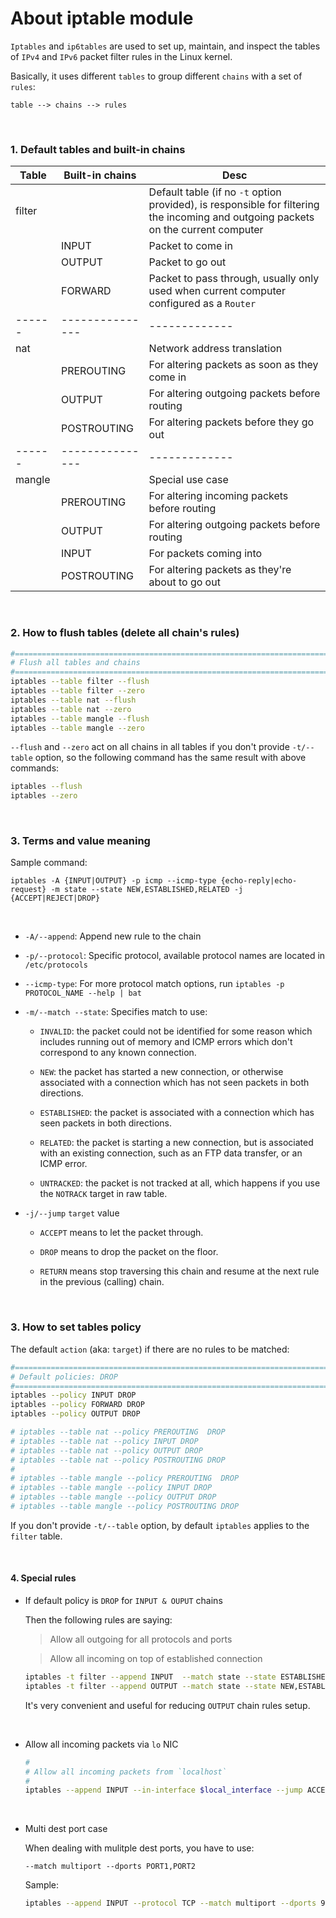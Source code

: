 # About iptable module

`Iptables` and `ip6tables` are used to set up, maintain, and inspect the tables
of `IPv4` and `IPv6` packet filter rules in the Linux kernel.

Basically, it uses different `tables` to group different `chains` with a set
of `rules`:

`table --> chains --> rules`

</br>

### 1. Default tables and built-in chains

| Table | Built-in chains | Desc |
| ------ | --------------- | -------------|
| filter | | Default table (if no `-t` option provided), is responsible for filtering the incoming and outgoing packets on the current computer|
|       | INPUT | Packet to come in|
|       | OUTPUT | Packet to go out|
|       | FORWARD | Packet to pass through, usually only used when current computer configured as a `Router`|
| ------ | --------------- | -------------|
| nat | | Network address translation |
|       | PREROUTING | For altering packets as soon as they come in |
|       | OUTPUT | For altering outgoing packets before routing|
|       | POSTROUTING | For altering packets before they go out|
| ------ | --------------- | -------------|
| mangle | | Special use case|
|       | PREROUTING | For altering incoming packets before routing |
|       | OUTPUT | For altering outgoing packets before routing|
|       | INPUT | For packets coming into|
|       | POSTROUTING | For altering packets as they're about to go out|

</br>

### 2. How to flush tables (delete all chain's rules)

```bash
#=============================================================================
# Flush all tables and chains
#=============================================================================
iptables --table filter --flush
iptables --table filter --zero
iptables --table nat --flush
iptables --table nat --zero
iptables --table mangle --flush
iptables --table mangle --zero
```

`--flush` and `--zero` act on all chains in all tables if you don't provide
`-t/--table` option, so the following command has the same result with above
commands:

```bash
iptables --flush
iptables --zero
```

</br>

### 3. Terms and value meaning

Sample command:

`iptables -A {INPUT|OUTPUT} -p icmp --icmp-type {echo-reply|echo-request} -m state --state NEW,ESTABLISHED,RELATED -j {ACCEPT|REJECT|DROP}
`

</br>

- `-A/--append`: Append new rule to the chain

- `-p/--protocol`: Specific protocol, available protocol names are located in `/etc/protocols`

- `--icmp-type`: For more protocol match options, run `iptables -p PROTOCOL_NAME --help | bat`

- `-m/--match --state`: Specifies match to use:

    - `INVALID`:
        the packet could not be identified for some reason which includes running
        out of memory and ICMP errors which don't correspond to any known connection.

    - `NEW`:
        the packet has started a new connection, or otherwise associated with a
        connection which has not seen packets in both directions.

    - `ESTABLISHED`:
        the packet is associated with a connection which has seen packets in both
        directions.

    - `RELATED`:
        the packet is starting a new connection, but is associated with an existing
        connection, such as an FTP data transfer, or an ICMP error.

    - `UNTRACKED`:
        the packet is not tracked at all, which happens if you use the `NOTRACK`
        target in raw table.

- `-j/--jump` `target` value

    - `ACCEPT` means to let the packet through.

    - `DROP` means to drop the packet on the floor.

    - `RETURN` means stop traversing this chain  and  resume  at the  next rule
    in the previous (calling) chain.

    </br>



### 3. How to set tables policy

The default `action` (aka: `target`) if there are no rules to be matched:

```bash
#=============================================================================
# Default policies: DROP
#=============================================================================
iptables --policy INPUT DROP
iptables --policy FORWARD DROP
iptables --policy OUTPUT DROP

# iptables --table nat --policy PREROUTING  DROP
# iptables --table nat --policy INPUT DROP
# iptables --table nat --policy OUTPUT DROP
# iptables --table nat --policy POSTROUTING DROP
#
# iptables --table mangle --policy PREROUTING  DROP
# iptables --table mangle --policy INPUT DROP
# iptables --table mangle --policy OUTPUT DROP
# iptables --table mangle --policy POSTROUTING DROP
```

If you don't provide `-t/--table` option, by default `iptables` applies to the
`filter` table.

</br>

#### 4. Special rules

- If default policy is `DROP` for `INPUT & OUPUT` chains

    Then the following rules are saying:

    > Allow all outgoing for all protocols and ports

    > Allow all incoming on top of established connection

    ```bash
    iptables -t filter --append INPUT  --match state --state ESTABLISHED,RELATED     --jump ACCEPT
    iptables -t filter --append OUTPUT --match state --state NEW,ESTABLISHED,RELATED --jump ACCEPT
    ```

    It's very convenient and useful for reducing `OUTPUT` chain rules setup.

    </br>


- Allow all incoming packets via `lo` NIC

    ```bash
    #
    # Allow all incoming packets from `localhost`
    #
    iptables --append INPUT --in-interface $local_interface --jump ACCEPT
    ```

    </br>

- Multi dest port case

    When dealing with mulitple dest ports, you have to use:

    `--match multiport --dports PORT1,PORT2`

    Sample:

    ```bash
    iptables --append INPUT --protocol TCP --match multiport --dports 9099,8080 --jump ACCEPT
    ```

    </br>


